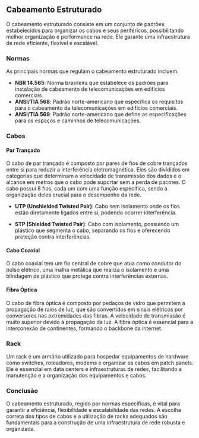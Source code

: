 ## Cabeamento Estruturado

O cabeamento estruturado consiste em um conjunto de padrões estabelecidos para organizar os cabos e seus periféricos, possibilitando melhor organização e performance na rede. Ele garante uma infraestrutura de rede eficiente, flexível e escalável.

### Normas
As principais normas que regulam o cabeamento estruturado incluem:
- **NBR 14.565**: Norma brasileira que estabelece os padrões para instalação de cabeamento de telecomunicações em edifícios comerciais.
- **ANSI/TIA 568**: Padrão norte-americano que especifica os requisitos para o cabeamento de telecomunicações em edifícios comerciais.
- **ANSI/TIA 569**: Padrão norte-americano que define as especificações para os espaços e caminhos de telecomunicações.

### Cabos

#### Par Trançado
O cabo de par trançado é composto por pares de fios de cobre trançados entre si para reduzir a interferência eletromagnética. Eles são divididos em categorias que determinam a velocidade de transmissão dos dados e o alcance em metros que o cabo pode suportar sem a perda de pacotes. O cabo possui 8 fios, cada um com uma função específica, sendo a organização deles crucial para o desempenho da rede.

- **UTP (Unshielded Twisted Pair)**: Cabo sem isolamento onde os fios estão diretamente ligados entre si, podendo ocorrer interferência.
  
- **STP (Shielded Twisted Pair)**: Cabo com isolamento, possuindo um plástico que segmenta o cabo, separando os fios e oferecendo proteção contra interferências.
  
#### Cabo Coaxial
O cabo coaxial tem um fio central de cobre que atua como condutor do pulso elétrico, uma malha metálica que realiza o isolamento e uma blindagem de plástico que protege contra interferências externas.

#### Fibra Óptica
O cabo de fibra óptica é composto por pedaços de vidro que permitem a propagação de raios de luz, que são convertidos em sinais elétricos por conversores nas extremidades das fibras. A velocidade de transmissão é muito superior devido à propagação da luz. A fibra óptica é essencial para a interconexão de continentes, formando o backbone da internet.


### Rack
Um rack é um armário utilizado para hospedar equipamentos de hardware como switches, roteadores, modems e organizar os cabos em patch panels. Ele é essencial em data centers e infraestruturas de redes, facilitando a manutenção e a organização dos equipamentos e cabos.


### Conclusão
O cabeamento estruturado, regido por normas específicas, é vital para garantir a eficiência, flexibilidade e escalabilidade das redes. A escolha correta dos tipos de cabos e a utilização de racks adequados são fundamentais para a construção de uma infraestrutura de rede robusta e organizada.
